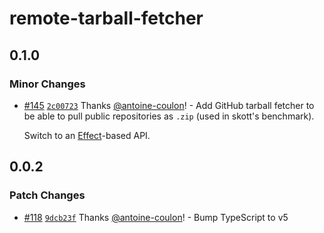# remote-tarball-fetcher

## 0.1.0

### Minor Changes

- [#145](https://github.com/antoine-coulon/skott/pull/145) [`2c00723`](https://github.com/antoine-coulon/skott/commit/2c00723006de42d031d5877d44ceb7bdc1f33707) Thanks [@antoine-coulon](https://github.com/antoine-coulon)! - Add GitHub tarball fetcher to be able to pull public repositories as `.zip` (used in skott's benchmark).

  Switch to an [Effect](https://github.com/Effect-TS)-based API.

## 0.0.2

### Patch Changes

- [#118](https://github.com/antoine-coulon/skott/pull/118) [`9dcb23f`](https://github.com/antoine-coulon/skott/commit/9dcb23ff8f5176128d0c88495bbfea37020dbdf7) Thanks [@antoine-coulon](https://github.com/antoine-coulon)! - Bump TypeScript to v5
